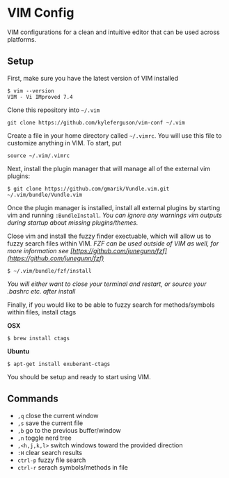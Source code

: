 # VIM Config

VIM configurations for a clean and intuitive editor that can be used across platforms.

## Setup

First, make sure you have the latest version of VIM installed

```
$ vim --version
VIM - Vi IMproved 7.4
```

Clone this repository into `~/.vim`

```
git clone https://github.com/kyleferguson/vim-conf ~/.vim
```


Create a file in your home directory called `~/.vimrc`. You will use this file to customize anything in VIM. To start, put

```
source ~/.vim/.vimrc
```

Next, install the plugin manager that will manage all of the external vim plugins:

```
$ git clone https://github.com/gmarik/Vundle.vim.git ~/.vim/bundle/Vundle.vim
```

Once the plugin manager is installed, install all external plugins by starting vim and running `:BundleInstall`. *You can ignore any warnings vim outputs during startup about missing plugins/themes.*

Close vim and install the fuzzy finder exectuable, which will allow us to fuzzy search files within VIM. *FZF can be used outside of VIM as well, for more information see [https://github.com/junegunn/fzf](https://github.com/junegunn/fzf)*

```
$ ~/.vim/bundle/fzf/install
```

*You will either want to close your terminal and restart, or source your .bashrc etc. after install*

Finally, if you would like to be able to fuzzy search for methods/symbols within files, install ctags

**OSX**

```
$ brew install ctags
```

**Ubuntu**

```
$ apt-get install exuberant-ctags
```

You should be setup and ready to start using VIM.


## Commands

- `,q` close the current window
- `,s` save the current file
- `,b` go to the previous buffer/window
- `,n` toggle nerd tree
- `,<h,j,k,l>` switch windows toward the provided direction
- `:H` clear search results
- `ctrl-p` fuzzy file search
- `ctrl-r` serach symbols/methods in file
